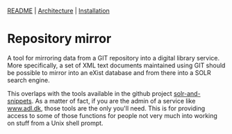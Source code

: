 
[README](README.md) | [Architecture](ARCHITECTURE.md) | [Installation](INSTALL.md)

# Repository mirror

A tool for mirroring data from a GIT repository into a digital library
service. More specifically, a set of XML text documents maintained
using GIT should be possible to mirror into an eXist database and from
there into a SOLR search engine.

This overlaps with the tools available in the github project
[solr-and-snippets](https://github.com/Det-Kongelige-Bibliotek/solr-and-snippets). As
a matter of fact, if you are the admin of a service like www.adl.dk,
those tools are the only you'll need. This is for providing access to
some of those functions for people not very much into working on stuff from a Unix shell prompt.


